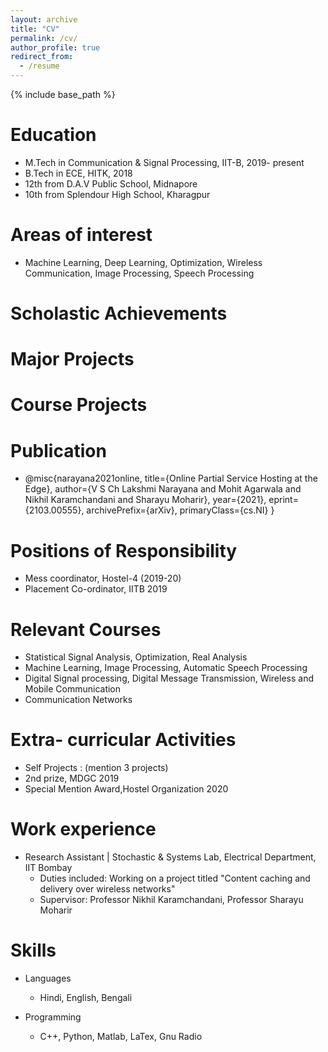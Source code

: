 ```yaml
---
layout: archive
title: "CV"
permalink: /cv/
author_profile: true
redirect_from:
  - /resume
---
```


{% include base_path %}

Education
======
* M.Tech in Communication & Signal Processing, IIT-B, 2019- present
* B.Tech in ECE, HITK, 2018
* 12th from D.A.V Public School, Midnapore
* 10th from Splendour High School, Kharagpur

Areas of interest
======
* Machine Learning, Deep Learning, Optimization, Wireless Communication, Image Processing, Speech Processing

Scholastic Achievements
======


Major Projects
======


Course Projects
======


Publication
======
* @misc{narayana2021online,
      title={Online Partial Service Hosting at the Edge}, 
      author={V S Ch Lakshmi Narayana and Mohit Agarwala and Nikhil Karamchandani and Sharayu Moharir},
      year={2021},
      eprint={2103.00555},
      archivePrefix={arXiv},
      primaryClass={cs.NI}
}

Positions of Responsibility
======
* Mess coordinator, Hostel-4 (2019-20)
* Placement Co-ordinator, IITB 2019


Relevant Courses
======
* Statistical Signal Analysis, Optimization, Real Analysis
* Machine Learning, Image Processing, Automatic Speech Processing
* Digital Signal processing, Digital Message Transmission, Wireless and Mobile Communication
* Communication Networks

Extra- curricular Activities
======
* Self Projects : (mention 3 projects)
* 2nd prize, MDGC 2019
* Special Mention Award,Hostel Organization 2020


Work experience
======
* Research Assistant | Stochastic & Systems Lab, Electrical Department, IIT Bombay
  * Duties included: Working on a project titled "Content caching and delivery over wireless networks"
  * Supervisor: Professor Nikhil Karamchandani, Professor Sharayu Moharir 


Skills
======
* Languages
  * Hindi, English, Bengali

* Programming
  * C++, Python, Matlab, LaTex, Gnu Radio
  

